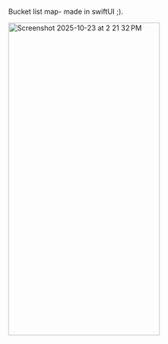 Bucket list map- made in swiftUI ;).

<img width="304" height="627" alt="Screenshot 2025-10-23 at 2 21 32 PM" src="https://github.com/user-attachments/assets/696fac43-ca16-485b-bd28-fba80db2b030" />
